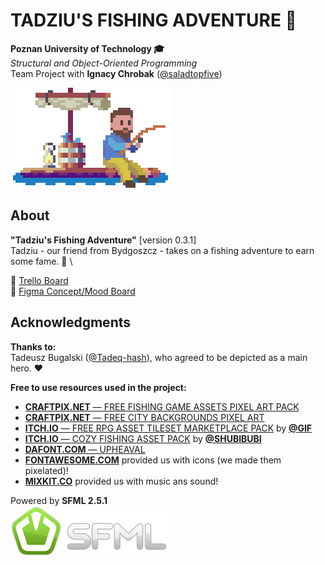 # TADZIU'S FISHING ADVENTURE 🎣
**Poznan University of Technology 🎓** \
*Structural and Object-Oriented Programming* \
Team Project with **Ignacy Chrobak** ([@‌saladtopfive](https://github.com/saladtopfive))

<img src="resources/promo.gif" width=256>

## About
**"Tadziu's Fishing Adventure"** [version 0.3.1]\
Tadziu - our friend from Bydgoszcz - takes on a fishing adventure to earn some fame. 🎣 \

🎣 [Trello Board](https://trello.com/b/PKK7mM5n/psio-team-project) \
🎣 [Figma Concept/Mood Board](https://www.figma.com/file/woyPS8ISQzgJqNXyHCYecT/Tadziu's-Fishing-Adventures?type=design&node-id=0%3A1&t=YevXVrn1Su3Uy0Kf-1)


## Acknowledgments
**Thanks to:** \
Tadeusz Bugalski ([@Tadeq-hash](https://github.com/Tadeq-hash)), who agreed to be depicted as a main hero. ❤

**Free to use resources used in the project:**
- [**CRAFTPIX.NET** — FREE FISHING GAME ASSETS PIXEL ART PACK](https://craftpix.net/freebies/free-fishing-game-assets-pixel-art-pack/)
- [**CRAFTPIX.NET** — FREE CITY BACKGROUNDS PIXEL ART](https://craftpix.net/freebies/free-city-backgrounds-pixel-art/)
- [**ITCH.IO** — FREE RPG ASSET TILESET MARKETPLACE PACK](https://gif-superretroworld.itch.io/marketplace) by [**@GIF**](https://twitter.com/gif_not_jif)
- [**ITCH.IO** — COZY FISHING ASSET PACK](https://shubibubi.itch.io/cozy-fishing) by [**@SHUBIBUBI**](https://shubibubi.itch.io/)
- [**DAFONT.COM** — UPHEAVAL](https://www.dafont.com/upheaval.font)
- [**FONTAWESOME.COM**](https://fontawesome.com/) provided us with icons (we made them pixelated)!
- [**MIXKIT.CO**](https://mixkit.co/free-sound-effects/) provided us with music ans sound!

Powered by **SFML 2.5.1** \
[![SFML logo](resources/sfml_logo.png)](https://www.sfml-dev.org)
<!--[![SFML logo](https://www.sfml-dev.org/images/logo.png)](https://www.sfml-dev.org)-->
